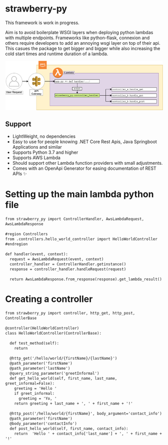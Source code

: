 # strawberry-py

This framework is work in progress.

Aim is to avoid boilerplate WSGI layers when deploying python lambdas with multiple endpoints.
Frameworks like python-flask, connexion and others require developers to add an annoying wsgi layer on top of their api.
This casues the package to get bigger and bigger while also increasing the cold start times and runtime duration of a lambda.

![Idea of this frameowrk](docs/idea-background-transparent.png "How strawberry_py integrates into your application")

## Support
- LightWeight, no dependencies
- Easy to use for people knowing .NET Core Rest Apis, Java Springboot Applications and similar
- Supports Python 3.7 and higher
- Supports AWS Lambda
- Should support other Lambda function providers with small adjustments.
- Comes with an OpenApi Generator for easing documentation of REST APIs ✨

# Setting up the main lambda python file
```
from strawberry_py import ControllerHandler, AwsLambdaRequest, AwsLambdaResponse

#region Controllers
from .controllers.hello_world_controller import HelloWorldController
#endregion

def handler(event, context):
  request = AwsLambdaRequest(event, context)
  controller_handler = ControllerHandler.getinstance()
  response = controller_handler.handleRequest(request)

  return AwsLambdaResponse.from_response(response).get_lambda_result()
 ```

# Creating a controller
```
from strawberry_py import controller, http_get, http_post, ControllerBase

@controller(HelloWorldController)
class HelloWorldController(ControllerBase):

  def test_method(self):
    return

  @http_get('/hello/world/{firstName}/{lastName}')
  @path_parameter('firstName')
  @path_parameter('lastName')
  @query_string_parameter('greetInformal')
  def get_hello_world(self, first_name, last_name, greet_informal=False):
    greeting = 'Hello '
    if greet_informal:
      greeting = 'Yo, '
    return greeting + last_name + ', ' + first_name + '!'

  @http_post('/hello/world/{firstName}', body_argument='contact_info')
  @path_parameter('firstName')
  @body_parameter('contactInfo')
  def post_hello_world(self, first_name, contact_info):
    return  'Hello ' + contact_info['last_name'] + ', ' + first_name + '!'

```
